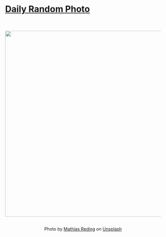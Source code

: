 # [Daily Random Photo](https://www.dailyrandomphoto.com/)

<div align="center">
  <br>
  <br>
  <a href="https://www.dailyrandomphoto.com/p/2024/2024-04-27/"><img src="https://images.unsplash.com/photo-1712939701584-e8811999979c?crop=entropy&cs=tinysrgb&fit=max&fm=jpg&ixid=M3w3NzUwOHwwfDF8cmFuZG9tfHx8fHx8fHx8MTcxNDE3NzgxMHw&ixlib=rb-4.0.3&q=80&w=1080" width="600px"></a>
  <br>
  <br>
  <p class="has-text-grey">Photo by <a href="https://unsplash.com/@matreding?utm_source=Daily%20Random%20Photo&amp;utm_medium=referral" target="_blank" rel="noopener noreferrer">Mathias Reding</a> on <a href="https://unsplash.com/photos/a-window-with-a-view-of-the-ocean-jSnsvGjyhW4?utm_source=Daily%20Random%20Photo&amp;utm_medium=referral" target="_blank" rel="noopener noreferrer">Unsplash</a></p>
</div>
